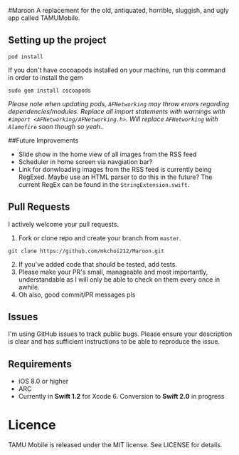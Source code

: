 #Maroon
A replacement for the old, antiquated, horrible, sluggish, and ugly app called TAMUMobile.

## Setting up the project
```
pod install
```
If you don't have cocoapods installed on your machine, run this command in order to install the gem
```
sudo gem install cocoapods
```
*Please note when updating pods, `AFNetworking` may throw errors regarding dependencies/modules. Replace all import statements with warnings with `#import <AFNetworking/AFNetworking.h>`. Will replace `AFNetworking` with `Alamofire` soon though so yeah..*
 
##Future Improvements
- Slide show in the home view of all images from the RSS feed
- Scheduler in home screen via navgiation bar?
- Link for donwloading images from the RSS feed is currently being RegExed. Maybe use an HTML parser to do this in the future? The current RegEx can be found in the `StringExtension.swift`.

## Pull Requests
I actively welcome your pull requests.

1. Fork or clone repo and create your branch from `master`.
```
git clone https://github.com/mkchoi212/Maroon.git
```
2. If you've added code that should be tested, add tests.
3. Please make your PR's small, manageable and most importantly, understandable as I will only be able to check on them every once in awhile.
4. Oh also, good commit/PR messages pls

## Issues  
I'm using GitHub issues to track public bugs. Please ensure your description is
clear and has sufficient instructions to be able to reproduce the issue.

## Requirements
- iOS 8.0 or higher
- ARC
- Currently in **Swift 1.2** for Xcode 6. Conversion to **Swift 2.0** in progress

# Licence
TAMU Mobile is released under the MIT license. See LICENSE for details.
